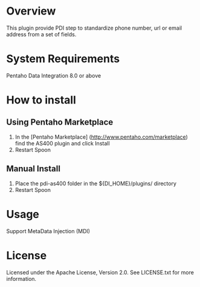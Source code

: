 # Overview #

This plugin provide PDI step to standardize phone number, url or email address from a set of fields.

# System Requirements #

Pentaho Data Integration 8.0 or above

# How to install #

## Using Pentaho Marketplace ##

1. In the [Pentaho Marketplace] (http://www.pentaho.com/marketplace) find the AS400 plugin and click Install
2. Restart Spoon

## Manual Install ##

1. Place the pdi-as400 folder in the ${DI\_HOME}/plugins/ directory
2. Restart Spoon

# Usage #


Support MetaData Injection (MDI) 

# License #

Licensed under the Apache License, Version 2.0. See LICENSE.txt for more information.


